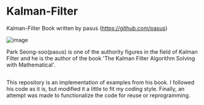 # Kalman-Filter
Kalman-Filter Book written by pasus (https://github.com/pasus)

![image](https://user-images.githubusercontent.com/32602822/178216804-a49eaf44-6893-4c2b-9cd4-a1ac4539bab6.png)


Park Seong-soo(pasus) is one of the authority figures in the field of Kalman Filter
and he is the author of the book 'The Kalman Filter Algorithm Solving with Mathematical'.

##
This repository is an implementation of examples from his book.
I followed his code as it is, but modified it a little to fit my coding style.
Finally, an attempt was made to functionalize the code for reuse or reprogramming.
